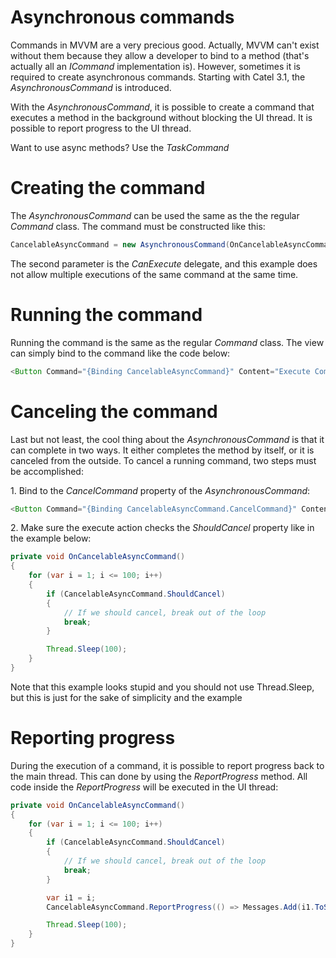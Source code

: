 # Asynchronous commands

Commands in MVVM are a very precious good. Actually, MVVM can't exist without them because they allow a developer to bind to a method (that's actually all an *ICommand* implementation is). However, sometimes it is required to create asynchronous commands. Starting with Catel 3.1, the *AsynchronousCommand* is introduced.

With the *AsynchronousCommand*, it is possible to create a command that executes a method in the background without blocking the UI thread. It is possible to report progress to the UI thread.

Want to use async methods? Use the *TaskCommand*

# Creating the command

The *AsynchronousCommand* can be used the same as the the regular *Command* class. The command must be constructed like this:

``` {.java data-syntaxhighlighter-params="brush: java; gutter: false; theme: Confluence" data-theme="Confluence" style="brush: java; gutter: false; theme: Confluence"}
CancelableAsyncCommand = new AsynchronousCommand(OnCancelableAsyncCommand, () => !CancelableAsyncCommand.IsExecuting);
```

The second parameter is the *CanExecute* delegate, and this example does not allow multiple executions of the same command at the same time.

# Running the command

Running the command is the same as the regular *Command* class. The view can simply bind to the command like the code below:

``` {.java data-syntaxhighlighter-params="brush: java; gutter: false; theme: Confluence" data-theme="Confluence" style="brush: java; gutter: false; theme: Confluence"}
<Button Command="{Binding CancelableAsyncCommand}" Content="Execute Command" />
```

# Canceling the command

Last but not least, the cool thing about the *AsynchronousCommand* is that it can complete in two ways. It either completes the method by itself, or it is canceled from the outside. To cancel a running command, two steps must be accomplished:

1. Bind to the *CancelCommand* property of the *AsynchronousCommand*:

``` {.java data-syntaxhighlighter-params="brush: java; gutter: false; theme: Confluence" data-theme="Confluence" style="brush: java; gutter: false; theme: Confluence"}
<Button Command="{Binding CancelableAsyncCommand.CancelCommand}" Content="Cancel Command" />
```

2. Make sure the execute action checks the *ShouldCancel* property like in the example below:

``` {.java data-syntaxhighlighter-params="brush: java; gutter: false; theme: Confluence" data-theme="Confluence" style="brush: java; gutter: false; theme: Confluence"}
private void OnCancelableAsyncCommand()
{
    for (var i = 1; i <= 100; i++)
    {
        if (CancelableAsyncCommand.ShouldCancel)
        {
            // If we should cancel, break out of the loop
            break;
        }

        Thread.Sleep(100);
    }
}
```

Note that this example looks stupid and you should not use Thread.Sleep, but this is just for the sake of simplicity and the example

# Reporting progress

During the execution of a command, it is possible to report progress back to the main thread. This can done by using the *ReportProgress* method. All code inside the *ReportProgress* will be executed in the UI thread:

``` {.java data-syntaxhighlighter-params="brush: java; gutter: false; theme: Confluence" data-theme="Confluence" style="brush: java; gutter: false; theme: Confluence"}
private void OnCancelableAsyncCommand()
{
    for (var i = 1; i <= 100; i++)
    {
        if (CancelableAsyncCommand.ShouldCancel)
        {
            // If we should cancel, break out of the loop
            break;
        }

        var i1 = i;
        CancelableAsyncCommand.ReportProgress(() => Messages.Add(i1.ToString(CultureInfo.InvariantCulture)));

        Thread.Sleep(100);
    }
}
```
